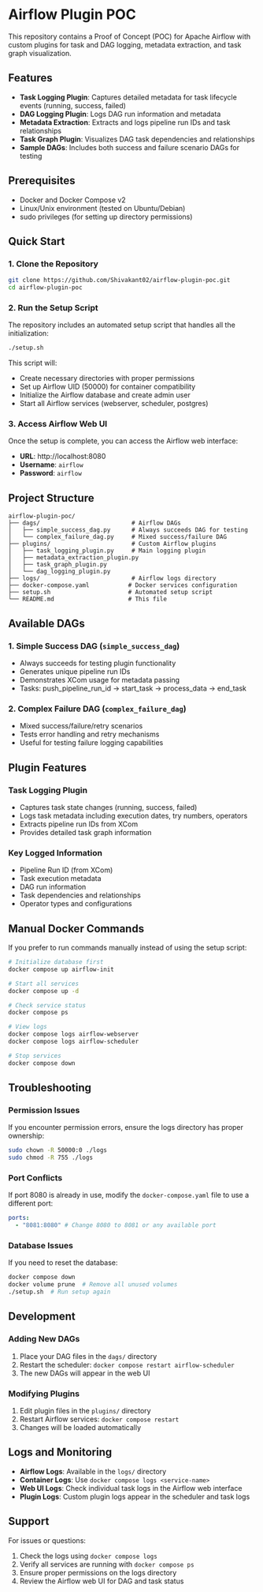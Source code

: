 # Airflow Plugin POC

This repository contains a Proof of Concept (POC) for Apache Airflow with custom plugins for task and DAG logging, metadata extraction, and task graph visualization.

## Features

- **Task Logging Plugin**: Captures detailed metadata for task lifecycle events (running, success, failed)
- **DAG Logging Plugin**: Logs DAG run information and metadata
- **Metadata Extraction**: Extracts and logs pipeline run IDs and task relationships
- **Task Graph Plugin**: Visualizes DAG task dependencies and relationships
- **Sample DAGs**: Includes both success and failure scenario DAGs for testing

## Prerequisites

- Docker and Docker Compose v2
- Linux/Unix environment (tested on Ubuntu/Debian)
- sudo privileges (for setting up directory permissions)

## Quick Start

### 1. Clone the Repository

```bash
git clone https://github.com/Shivakant02/airflow-plugin-poc.git
cd airflow-plugin-poc
```

### 2. Run the Setup Script

The repository includes an automated setup script that handles all the initialization:

```bash
./setup.sh
```

This script will:

- Create necessary directories with proper permissions
- Set up Airflow UID (50000) for container compatibility
- Initialize the Airflow database and create admin user
- Start all Airflow services (webserver, scheduler, postgres)

### 3. Access Airflow Web UI

Once the setup is complete, you can access the Airflow web interface:

- **URL**: http://localhost:8080
- **Username**: `airflow`
- **Password**: `airflow`

## Project Structure

```
airflow-plugin-poc/
├── dags/                          # Airflow DAGs
│   ├── simple_success_dag.py      # Always succeeds DAG for testing
│   └── complex_failure_dag.py     # Mixed success/failure DAG
├── plugins/                       # Custom Airflow plugins
│   ├── task_logging_plugin.py     # Main logging plugin
│   ├── metadata_extraction_plugin.py
│   ├── task_graph_plugin.py
│   └── dag_logging_plugin.py
├── logs/                          # Airflow logs directory
├── docker-compose.yaml           # Docker services configuration
├── setup.sh                      # Automated setup script
└── README.md                     # This file
```

## Available DAGs

### 1. Simple Success DAG (`simple_success_dag`)

- Always succeeds for testing plugin functionality
- Generates unique pipeline run IDs
- Demonstrates XCom usage for metadata passing
- Tasks: push_pipeline_run_id → start_task → process_data → end_task

### 2. Complex Failure DAG (`complex_failure_dag`)

- Mixed success/failure/retry scenarios
- Tests error handling and retry mechanisms
- Useful for testing failure logging capabilities

## Plugin Features

### Task Logging Plugin

- Captures task state changes (running, success, failed)
- Logs task metadata including execution dates, try numbers, operators
- Extracts pipeline run IDs from XCom
- Provides detailed task graph information

### Key Logged Information

- Pipeline Run ID (from XCom)
- Task execution metadata
- DAG run information
- Task dependencies and relationships
- Operator types and configurations

## Manual Docker Commands

If you prefer to run commands manually instead of using the setup script:

```bash
# Initialize database first
docker compose up airflow-init

# Start all services
docker compose up -d

# Check service status
docker compose ps

# View logs
docker compose logs airflow-webserver
docker compose logs airflow-scheduler

# Stop services
docker compose down
```

## Troubleshooting

### Permission Issues

If you encounter permission errors, ensure the logs directory has proper ownership:

```bash
sudo chown -R 50000:0 ./logs
sudo chmod -R 755 ./logs
```

### Port Conflicts

If port 8080 is already in use, modify the `docker-compose.yaml` file to use a different port:

```yaml
ports:
  - "8081:8080" # Change 8080 to 8081 or any available port
```

### Database Issues

If you need to reset the database:

```bash
docker compose down
docker volume prune  # Remove all unused volumes
./setup.sh  # Run setup again
```

## Development

### Adding New DAGs

1. Place your DAG files in the `dags/` directory
2. Restart the scheduler: `docker compose restart airflow-scheduler`
3. The new DAGs will appear in the web UI

### Modifying Plugins

1. Edit plugin files in the `plugins/` directory
2. Restart Airflow services: `docker compose restart`
3. Changes will be loaded automatically

## Logs and Monitoring

- **Airflow Logs**: Available in the `logs/` directory
- **Container Logs**: Use `docker compose logs <service-name>`
- **Web UI Logs**: Check individual task logs in the Airflow web interface
- **Plugin Logs**: Custom plugin logs appear in the scheduler and task logs

## Support

For issues or questions:

1. Check the logs using `docker compose logs`
2. Verify all services are running with `docker compose ps`
3. Ensure proper permissions on the logs directory
4. Review the Airflow web UI for DAG and task status
